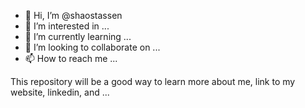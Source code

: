 - 👋 Hi, I’m @shaostassen
- 👀 I’m interested in ...
- 🌱 I’m currently learning ...
- 💞️ I’m looking to collaborate on ...
- 📫 How to reach me ...

This repository will be a good way to learn more about me, link to my website, linkedin, and ...

<!---
shaostassen/shaostassen is a ✨ special ✨ repository because its `README.md` (this file) appears on your GitHub profile.
You can click the Preview link to take a look at your changes.
--->
